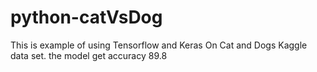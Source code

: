 # python-catVsDog
This is example of using Tensorflow and Keras On Cat and Dogs Kaggle data set.
the model get accuracy 89.8

